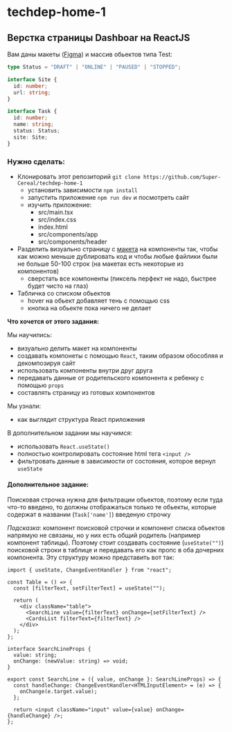 # techdep-home-1

## Верстка страницы Dashboar на ReactJS

Вам даны макеты ([Figma](https://www.figma.com/design/s6LnIOGnAL66udpnZa5ZH7/Techdep-React)) и массив обьектов типа Test:

```ts
type Status = "DRAFT" | "ONLINE" | "PAUSED" | "STOPPED";

interface Site {
  id: number;
  url: string;
}

interface Task {
  id: number;
  name: string;
  status: Status;
  site: Site;
}
```

### Нужно сделать:

- Клонировать этот репозиторий `git clone https://github.com/Super-Cereal/techdep-home-1`
  - установить зависимости `npm install`
  - запустить приложение `npm run dev` и посмотреть сайт
  - изучить приложение:
    - src/main.tsx
    - src/index.css
    - index.html
    - src/components/app
    - src/components/header
- Разделить визуально страницу с [макета](https://www.figma.com/design/s6LnIOGnAL66udpnZa5ZH7/Techdep-React) на компоненты так, чтобы как можно меньше дублировать код и чтобы любые файлики были не больше 50-100 строк (на макетах есть некоторые из компонентов)
  - сверстать все компоненты (пиксель перфект не надо, быстрее будет чисто на глаз)
- Табличка со списком обьектов
  - hover на обьект добавляет тень с помощью css
  - кнопка на обьекте пока ничего не делает

**Что хочется от этого задания:**

Мы научились:
- визуально делить макет на компоненты
- создавать компонеты с помощью `React`, таким образом обособляя и декомпозируя сайт
- использовать компоненты внутри друг друга
- передавать данные от родительского компонента к ребенку с помощью `props`
- составлять страницу из готовых компонентов

Мы узнали:
- как выглядит структура React приложения

В дополнительном задании мы научимся:
- использовать `React.useState()`
- полностью контролировать состояние html тега `<input />`
- фильтровать данные в зависимости от состояния, которое вернул `useState`

#### Дополнительное задание:

Поисковая строчка нужна для фильтрации обьектов, поэтому если туда что-то введено, то должны отображаться только те обьекты, которые содержат в названии (`Task['name']`) введеную строчку

_Подсказка_: компонент поисковой строчки и компонент списка обьектов напрямую не связаны, но у них есть общий родитель (например компонент таблицы). Поэтому стоит создавать состояние (`useState("")`) поисковой строки в таблице и передавать его как пропс в оба дочерних компонента. Эту структуру можно представить вот так:

```tsx
import { useState, ChangeEventHandler } from "react";

const Table = () => {
  const [filterText, setFilterText] = useState("");

  return (
    <div className="table">
      <SearchLine value={filterText} onChange={setFilterText} />
      <CardsList filterText={filterText} />
    </div>
  );
};

interface SearchLineProps {
  value: string;
  onChange: (newValue: string) => void;
}

export const SearchLine = ({ value, onChange }: SearchLineProps) => {
  const handleChange: ChangeEventHandler<HTMLInputElement> = (e) => {
    onChange(e.target.value);
  };

  return <input className="input" value={value} onChange={handleChange} />;
};
```
